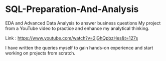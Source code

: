 # SQL-Preparation-And-Analysis
EDA and Advanced Data Analysis to answer business questions
My project from a YouTube video to practice and enhance my analytical thinking.


Link : https://www.youtube.com/watch?v=2jGhQpbzHes&t=127s 

I have written the queries myself to gain hands-on experience and start working on projects from scratch.
